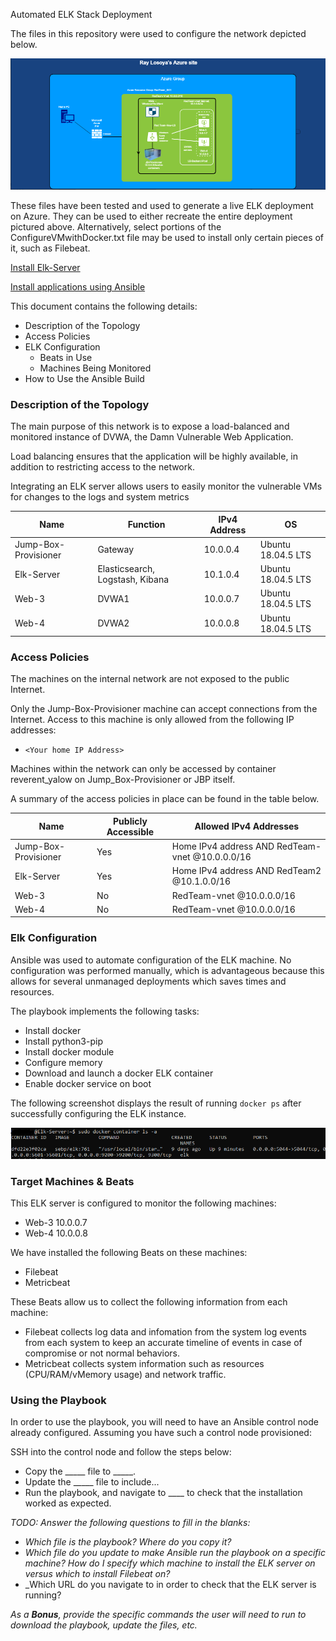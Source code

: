 Automated ELK Stack Deployment

The files in this repository were used to configure the network depicted below.

![alt text](https://github.com/raylosoya/avyssos/blob/main/Diagrams/AzureSite.PNG)

These files have been tested and used to generate a live ELK deployment on Azure. They can be used to either recreate the entire deployment pictured above. Alternatively, select portions of the ConfigureVMwithDocker.txt file may be used to install only certain pieces of it, such as Filebeat.

[Install Elk-Server](Ansible/ConfigureElkwithDocker.txt)

[Install applications using Ansible](Ansible/ConfigureVMwithDocker.txt) 


This document contains the following details:
- Description of the Topology
- Access Policies
- ELK Configuration
  - Beats in Use
  - Machines Being Monitored
- How to Use the Ansible Build


### Description of the Topology

The main purpose of this network is to expose a load-balanced and monitored instance of DVWA, the Damn Vulnerable Web Application.

Load balancing ensures that the application will be highly available, in addition to restricting access to the network.

Integrating an ELK server allows users to easily monitor the vulnerable VMs for changes to the logs and system metrics


| Name                 	| Function                        	| IPv4 Address 	| OS                 	|
|----------------------	|---------------------------------	|--------------	|--------------------	|
| Jump-Box-Provisioner 	| Gateway                         	| 10.0.0.4     	| Ubuntu 18.04.5 LTS 	|
| Elk-Server           	| Elasticsearch, Logstash, Kibana 	| 10.1.0.4     	| Ubuntu 18.04.5 LTS 	|
| Web-3                	| DVWA1                           	| 10.0.0.7     	| Ubuntu 18.04.5 LTS 	|
| Web-4                	| DVWA2                            	| 10.0.0.8     	| Ubuntu 18.04.5 LTS 	|

### Access Policies

The machines on the internal network are not exposed to the public Internet. 

Only the Jump-Box-Provisioner machine can accept connections from the Internet. Access to this machine is only allowed from the following IP addresses:
- `<Your home IP Address>`

Machines within the network can only be accessed by container reverent_yalow on Jump_Box-Provisioner or JBP itself.


A summary of the access policies in place can be found in the table below.

| Name                 	| Publicly Accessible  	| Allowed IPv4 Addresses                          	|
|----------------------	|----------------------	|-------------------------------------------------	|
| Jump-Box-Provisioner 	| Yes                  	| Home IPv4 address AND RedTeam-vnet @10.0.0.0/16 	|
| Elk-Server           	| Yes                  	| Home IPv4 address AND RedTeam2 @10.1.0.0/16     	|
| Web-3                	| No                   	| RedTeam-vnet @10.0.0.0/16                       	|
| Web-4                	| No                   	| RedTeam-vnet @10.0.0.0/16                       	|

### Elk Configuration

Ansible was used to automate configuration of the ELK machine. No configuration was performed manually, which is advantageous because this allows for several unmanaged deployments which saves times and resources. 

The playbook implements the following tasks:
- Install docker
- Install python3-pip
- Install docker module
- Configure memory
- Download and launch a docker ELK container
- Enable docker service on boot

The following screenshot displays the result of running `docker ps` after successfully configuring the ELK instance.

![alt text](Ansible/ElKServerUp.PNG)

### Target Machines & Beats
This ELK server is configured to monitor the following machines:
- Web-3 10.0.0.7
- Web-4 10.0.0.8

We have installed the following Beats on these machines:
- Filebeat
- Metricbeat

These Beats allow us to collect the following information from each machine:
- Filebeat collects log data and infomation from the system log events from each system to keep an accurate timeline of events in case of compromise or not normal behaviors.
- Metricbeat collects system information such as resources (CPU/RAM/vMemory usage) and network traffic. 

### Using the Playbook
In order to use the playbook, you will need to have an Ansible control node already configured. Assuming you have such a control node provisioned: 

SSH into the control node and follow the steps below:
- Copy the _____ file to _____.
- Update the _____ file to include...
- Run the playbook, and navigate to ____ to check that the installation worked as expected.

_TODO: Answer the following questions to fill in the blanks:_
- _Which file is the playbook? Where do you copy it?_
- _Which file do you update to make Ansible run the playbook on a specific machine? How do I specify which machine to install the ELK server on versus which to install Filebeat on?_
- _Which URL do you navigate to in order to check that the ELK server is running?

_As a **Bonus**, provide the specific commands the user will need to run to download the playbook, update the files, etc._
